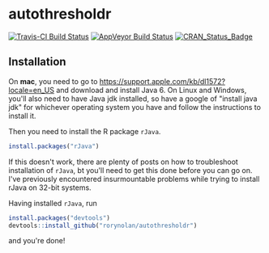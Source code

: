 autothresholdr
================

[![Travis-CI Build Status](https://travis-ci.org/rorynolan/autothresholdr.svg?branch=master)](https://travis-ci.org/rorynolan/autothresholdr) [![AppVeyor Build Status](https://ci.appveyor.com/api/projects/status/github/rorynolan/autothresholdr?branch=master&svg=true)](https://ci.appveyor.com/project/rorynolan/autothresholdr) [![CRAN\_Status\_Badge](http://www.r-pkg.org/badges/version/autothresholdr)](https://cran.r-project.org/package=autothresholdr)

Installation
------------

On **mac**, you need to go to <https://support.apple.com/kb/dl1572?locale=en_US> and download and install Java 6. On Linux and Windows, you'll also need to have Java jdk installed, so have a google of "install java jdk" for whichever operating system you have and follow the instructions to install it.

Then you need to install the R package `rJava`.

``` r
install.packages("rJava")
```

If this doesn't work, there are plenty of posts on how to troubleshoot installation of `rJava`, bt you'll need to get this done before you can go on. I've previously encountered insurmountable problems while trying to install rJava on 32-bit systems.

Having installed `rJava`, run

``` r
install.packages("devtools")
devtools::install_github("rorynolan/autothresholdr")
```

and you're done!
